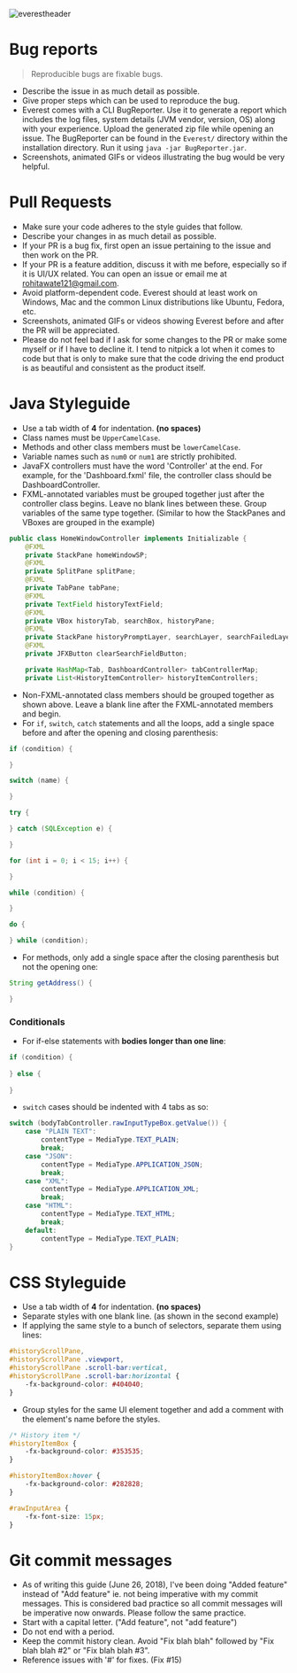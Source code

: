 ![everestheader](https://user-images.githubusercontent.com/23148259/39124644-c886b47a-4719-11e8-953c-f079b3edb664.png)

# Bug reports
> Reproducible bugs are fixable bugs.

- Describe the issue in as much detail as possible.
- Give proper steps which can be used to reproduce the bug.
- Everest comes with a CLI BugReporter. Use it to generate a report which includes the log files, system details (JVM vendor, version, OS) along with your
experience. Upload the generated zip file while opening an issue. The BugReporter can be found in the `Everest/` directory within the
installation directory. Run it using `java -jar BugReporter.jar`.
- Screenshots, animated GIFs or videos illustrating the bug would be very helpful.

# Pull Requests
- Make sure your code adheres to the style guides that follow.
- Describe your changes in as much detail as possible.
- If your PR is a bug fix, first open an issue pertaining to the issue and then work on the PR.
- If your PR is a feature addition, discuss it with me before, especially so if it is UI/UX related. You can open an issue or email me at rohitawate121@gmail.com.
- Avoid platform-dependent code. Everest should at least work on Windows, Mac and the common Linux distributions like Ubuntu, Fedora, etc.
- Screenshots, animated GIFs or videos showing Everest before and after the PR will be appreciated.
- Please do not feel bad if I ask for some changes to the PR or make some myself or if I have to decline it. I tend to nitpick a
lot when it comes to code but that is only to make sure that the code driving the end product is as beautiful and consistent as
the product itself.

# Java Styleguide
- Use a tab width of **4** for indentation. **(no spaces)**
- Class names must be `UpperCamelCase`.
- Methods and other class members must be `lowerCamelCase`.
- Variable names such as `num0` or `num1` are strictly prohibited.
- JavaFX controllers must have the word 'Controller' at the end.
For example, for the 'Dashboard.fxml' file, the controller class should be DashboardController.
- FXML-annotated variables must be grouped together just after the controller class begins.
Leave no blank lines between these. Group variables of the same type together. (Similar to how the StackPanes and VBoxes are grouped in the example)
```java
public class HomeWindowController implements Initializable {
	@FXML 
	private StackPane homeWindowSP;
	@FXML
	private SplitPane splitPane;
	@FXML
	private TabPane tabPane;
	@FXML
	private TextField historyTextField;
	@FXML
	private VBox historyTab, searchBox, historyPane;
	@FXML
	private StackPane historyPromptLayer, searchLayer, searchFailedLayer;
	@FXML
	private JFXButton clearSearchFieldButton;

	private HashMap<Tab, DashboardController> tabControllerMap;
	private List<HistoryItemController> historyItemControllers;
```
- Non-FXML-annotated class members should be grouped together as shown above. Leave a blank line after the FXML-annotated members and begin.
- For `if`, `switch`, `catch` statements and all the loops, add a single space before and after the opening and closing parenthesis:
```java
if (condition) {

}

switch (name) {

}

try {

} catch (SQLException e) {

}

for (int i = 0; i < 15; i++) {

}

while (condition) {

}

do {

} while (condition);
```
- For methods, only add a single space after the closing parenthesis but not the opening one:
```java
String getAddress() {

}
```

### Conditionals
- For if-else statements with **bodies longer than one line**:
```java
if (condition) {
	
} else {
	
}
```
- `switch` cases should be indented with 4 tabs as so:
```java
switch (bodyTabController.rawInputTypeBox.getValue()) {
	case "PLAIN TEXT":
		contentType = MediaType.TEXT_PLAIN;
		break;
	case "JSON":
		contentType = MediaType.APPLICATION_JSON;
		break;
	case "XML":
		contentType = MediaType.APPLICATION_XML;
		break;
	case "HTML":
		contentType = MediaType.TEXT_HTML;
		break;
	default:
		contentType = MediaType.TEXT_PLAIN;
}
```

# CSS Styleguide
- Use a tab width of **4** for indentation. **(no spaces)**
- Separate styles with one blank line. (as shown in the second example)
- If applying the same style to a bunch of selectors, separate them using lines:
```css
#historyScrollPane,
#historyScrollPane .viewport,
#historyScrollPane .scroll-bar:vertical,
#historyScrollPane .scroll-bar:horizontal {
    -fx-background-color: #404040;
}
```

- Group styles for the same UI element together and add a comment with the element's name before the styles.
```css
/* History item */
#historyItemBox {
    -fx-background-color: #353535;
}

#historyItemBox:hover {
    -fx-background-color: #282828;
}

#rawInputArea {
    -fx-font-size: 15px;
}
```

# Git commit messages
- As of writing this guide (June 26, 2018), I've been doing "Added feature" instead of "Add feature" ie. not being imperative with my commit messages.
This is considered bad practice so all commit messages will be imperative now onwards. Please follow the same practice.
- Start with a capital letter. ("Add feature", not "add feature")
- Do not end with a period.
- Keep the commit history clean. Avoid "Fix blah blah" followed by "Fix blah blah #2" or "Fix blah blah #3".
- Reference issues with '#' for fixes. (Fix #15)
